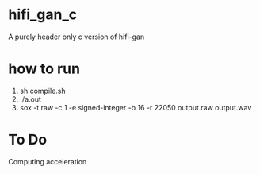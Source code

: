 # hifi_gan_c
A purely header only c version of hifi-gan

# how to run
1. sh compile.sh
2. ./a.out
3. sox -t raw -c 1 -e signed-integer -b 16 -r 22050 output.raw output.wav

# To Do
Computing acceleration

